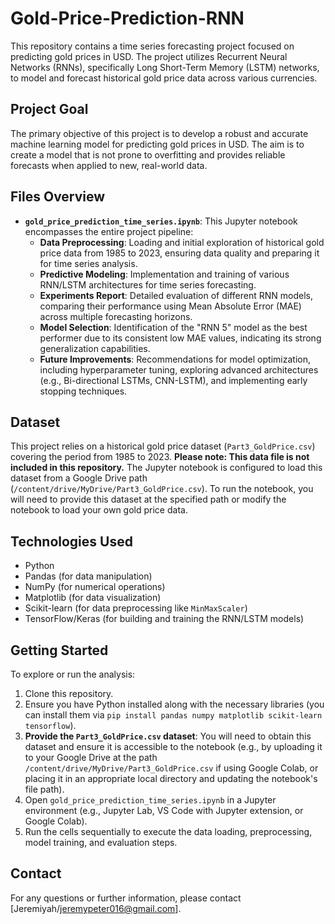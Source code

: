 # Gold-Price-Prediction-RNN

This repository contains a time series forecasting project focused on predicting gold prices in USD. The project utilizes Recurrent Neural Networks (RNNs), specifically Long Short-Term Memory (LSTM) networks, to model and forecast historical gold price data across various currencies.

## Project Goal

The primary objective of this project is to develop a robust and accurate machine learning model for predicting gold prices in USD. The aim is to create a model that is not prone to overfitting and provides reliable forecasts when applied to new, real-world data.

## Files Overview

* **`gold_price_prediction_time_series.ipynb`**: This Jupyter notebook encompasses the entire project pipeline:
    * **Data Preprocessing**: Loading and initial exploration of historical gold price data from 1985 to 2023, ensuring data quality and preparing it for time series analysis.
    * **Predictive Modeling**: Implementation and training of various RNN/LSTM architectures for time series forecasting.
    * **Experiments Report**: Detailed evaluation of different RNN models, comparing their performance using Mean Absolute Error (MAE) across multiple forecasting horizons.
    * **Model Selection**: Identification of the "RNN 5" model as the best performer due to its consistent low MAE values, indicating its strong generalization capabilities.
    * **Future Improvements**: Recommendations for model optimization, including hyperparameter tuning, exploring advanced architectures (e.g., Bi-directional LSTMs, CNN-LSTM), and implementing early stopping techniques.

## Dataset

This project relies on a historical gold price dataset (`Part3_GoldPrice.csv`) covering the period from 1985 to 2023. **Please note: This data file is not included in this repository.** The Jupyter notebook is configured to load this dataset from a Google Drive path (`/content/drive/MyDrive/Part3_GoldPrice.csv`). To run the notebook, you will need to provide this dataset at the specified path or modify the notebook to load your own gold price data.

## Technologies Used

* Python
* Pandas (for data manipulation)
* NumPy (for numerical operations)
* Matplotlib (for data visualization)
* Scikit-learn (for data preprocessing like `MinMaxScaler`)
* TensorFlow/Keras (for building and training the RNN/LSTM models)

## Getting Started

To explore or run the analysis:

1.  Clone this repository.
2.  Ensure you have Python installed along with the necessary libraries (you can install them via `pip install pandas numpy matplotlib scikit-learn tensorflow`).
3.  **Provide the `Part3_GoldPrice.csv` dataset**: You will need to obtain this dataset and ensure it is accessible to the notebook (e.g., by uploading it to your Google Drive at the path `/content/drive/MyDrive/Part3_GoldPrice.csv` if using Google Colab, or placing it in an appropriate local directory and updating the notebook's file path).
4.  Open `gold_price_prediction_time_series.ipynb` in a Jupyter environment (e.g., Jupyter Lab, VS Code with Jupyter extension, or Google Colab).
5.  Run the cells sequentially to execute the data loading, preprocessing, model training, and evaluation steps.

## Contact

For any questions or further information, please contact [Jeremiyah/jeremypeter016@gmail.com].
